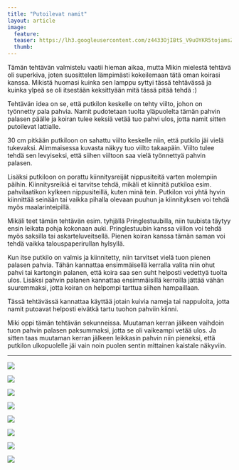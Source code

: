 ```yaml
---
title: "Putoilevat namit"
layout: article
image:
  feature:
  teaser: https://lh3.googleusercontent.com/z4433OjIBtS_V9uOYKR5tojamsZytB53SprCnCUhS-Z9J35B3gXZiCNQPsUTj2amLNHo3gkT1sQopDk9Hs3JJN0H6kdp-j8vz0E2FRLeJabfbMOaMlOyBhNtC4VuNUEfEsDtjlD1de-tWKawhrBCP6rHFJ06TsoqS-IEvJ9VdRCMAmkWurfHMyYvxH2MiduLZsqyj_Bdl6CBefHVITWjOt3vGspazhVEOtzUKuPrLw_0YPccCgd3XTtBZIs8N7UaJc5CK5JyaLHnoYO_TRJsih7yeZw82JBxMwvK0W5jeU7DYCS6h2SqanAVDk_0LkIVDRMAHr6QmKM6iJEToGDKZWcsGDWFvUgeqGI5g9n9PrhkxUx_oGfwI70TL-oeJRZWxYSLoLoyNXTEXRLJQexAhgthR2lYYPJMs31So55DR3MbIxRXLWFkI23rOZtXwDO80oYWbaLdhHQrKytpsyXJnr3L9TfhqruTfJ3B2_WN1_L8eJBGK-Hxsz2ylJpEytBZcBZJR5lJuMSumrXfJu5G0XKT6uW4jh9AavzQlIVMbrY=w245
  thumb:
---
```


Tämän tehtävän valmistelu vaatii hieman aikaa, mutta Mikin mielestä tehtävä oli superkiva, joten suosittelen lämpimästi kokeilemaan tätä oman koirasi kanssa. Mikistä huomasi kuinka sen lamppu syttyi tässä tehtävässä ja kuinka ylpeä se oli itsestään keksittyään mitä tässä pitää tehdä :)

Tehtävän idea on se, että putkilon keskelle on tehty viilto, johon on työnnetty pala pahvia. Namit pudotetaan tuolta yläpuolelta tämän pahvin palasen päälle ja koiran tulee keksiä vetää tuo pahvi ulos, jotta namit sitten putoilevat lattialle.

30 cm pitkään putkiloon on sahattu viilto keskelle niin, että putkilo jäi vielä tukevaksi. Alimmaisessa kuvasta näkyy tuo viilto takaapäin. Viilto tulee tehdä sen levyiseksi, että siihen viiltoon saa vielä työnnettyä pahvin palasen.

Lisäksi putkiloon on porattu kiinnitysreijät nippusiteitä varten molempiin päihin. Kiinnitysreikiä ei tarvitse tehdä, mikäli et kiinnitä putkiloa esim. pahvilaatikon kylkeen nippusiteillä, kuten minä tein. Putkilon voi yhtä hyvin kiinnittää seinään tai vaikka pihalla olevaan puuhun ja kiinnityksen voi tehdä myös maalarinteipillä.

Mikäli teet tämän tehtävän esim. tyhjällä Pringlestuubilla, niin tuubista täytyy ensin leikata pohja kokonaan auki. Pringlestuubin kanssa viillon voi tehdä myös saksilla tai askarteluveitsellä. Pienen koiran kanssa tämän saman voi tehdä vaikka talouspaperirullan hylsyllä.

Kun itse putkilo on valmis ja kiinnitetty, niin tarvitset vielä tuon pienen palasen pahvia. Tähän kannattaa ensimmäisellä kerralla valita niin ohut pahvi tai kartongin palanen, että koira saa sen suht helposti vedettyä tuolta ulos. Lisäksi pahvin palanen kannattaa ensimmäisillä kerroilla jättää vähän suuremmaksi, jotta koiran on helpompi tarttua siihen hampaillaan.

Tässä tehtävässä kannattaa käyttää jotain kuivia nameja tai nappuloita, jotta namit putoavat helposti eivätkä tartu tuohon pahviin kiinni.

Miki oppi tämän tehtävän sekunneissa. Muutaman kerran jälkeen vaihdoin tuon pahvin palasen paksummaksi, jotta se oli vaikeampi vetää ulos. Ja sitten taas muutaman kerran jälkeen leikkasin pahvin niin pieneksi, että putkilon ulkopuolelle jäi vain noin puolen sentin mittainen kaistale näkyviin.

---

[![](https://lh3.googleusercontent.com/UHcSdG1Fz1PC6hnf89waDjhiY1CbWfN1xpZiMHPj3p5kISn2M3G4ifadeN2Y-3KwU9b6hsSL8kWpHP6Qw33CeKJp14ye7ETfjnLGf0G6JJihl-rALFYLeplc0-uvlLSXhQ8_-rH21F2k2A902-cKk3bNySK9kczK0V9DIu9CJd5ZkSi8PrB1JffZJqL_E4ZZfXYtxF0FyuCkxWS7xnLlzUsbEg7vmQ8SsRMEcs8NNRUum8grYWWsdi3pSCiQpKj-3ESxpCUAlGqKH3obQbUS_D4OzbSggrpx89s_ZDLBfhgeAZthK9xd92eacyK33Z-0Ne5yULTy9XJ6JKSHoqe3CPvJ3Dh81proEqy4u37Y-yq6D4p342Qcybp24mnd_dme1e0QXZB6RwJ_cMeJDVmf1Dd4W6bA2Fmcvm9WQMoGKlBV6KMYlyC95LgtIQOfdTdLXuHzAnpLpvDH0HIFZ9z8GvWbWySWKczjIKLlxYUgietxRugHq69DL6s2KUzFJxVkgEis5HspSG6zogSltaEU6uSmRUq56aLPSfyH9bx6ZVo=w800)](https://lh3.googleusercontent.com/UHcSdG1Fz1PC6hnf89waDjhiY1CbWfN1xpZiMHPj3p5kISn2M3G4ifadeN2Y-3KwU9b6hsSL8kWpHP6Qw33CeKJp14ye7ETfjnLGf0G6JJihl-rALFYLeplc0-uvlLSXhQ8_-rH21F2k2A902-cKk3bNySK9kczK0V9DIu9CJd5ZkSi8PrB1JffZJqL_E4ZZfXYtxF0FyuCkxWS7xnLlzUsbEg7vmQ8SsRMEcs8NNRUum8grYWWsdi3pSCiQpKj-3ESxpCUAlGqKH3obQbUS_D4OzbSggrpx89s_ZDLBfhgeAZthK9xd92eacyK33Z-0Ne5yULTy9XJ6JKSHoqe3CPvJ3Dh81proEqy4u37Y-yq6D4p342Qcybp24mnd_dme1e0QXZB6RwJ_cMeJDVmf1Dd4W6bA2Fmcvm9WQMoGKlBV6KMYlyC95LgtIQOfdTdLXuHzAnpLpvDH0HIFZ9z8GvWbWySWKczjIKLlxYUgietxRugHq69DL6s2KUzFJxVkgEis5HspSG6zogSltaEU6uSmRUq56aLPSfyH9bx6ZVo=s0)

[![](https://lh3.googleusercontent.com/dIJpBdHXbuJzeBQuZvHSTRtRfzlCkcjfYQ1MPa5JImCG0JAUHCAirf9775oMT6yxscZswOdmnpTIJrO-TjbZ34mtE2uwK9dizazCppXMCPq82b6yqLJfLvbghNmGcvSqH-nkExfQXu_vcfCfH3zDCmr3i6uepl9K2R8XaywsueoRK-vzZytOYQYT7fA05t2n62AsAwuhnto_BXhVLx_zInfocINGcRnBptJqOJiAg2H9JOzC28vOmYmIyyP1CmA54W1FLTbr4eyVQlXv0skBgyLes-3tBRsLDcuYa9Z2e69f2q-U1ITmBs2yzRsDJYlhKq-TVyPCHZKwGdCwuemnLvbJlYZtjKJKSXP5luql746tLD9QazDREG0O51cxgIb6qq1v9lEIkhBRqeT-SaPK8sd7G0xt7GaUq0FjKG5JWMcC_DOEk3xYd6NaUMUJwjjSuF14bm8Dy_VJkLrPIkeJU-5QEenl0oNtaSaPaLjIzimjp4FBCCoQHYR5iC-zIm9Zu-mOPaGJSUy-hrBpJfVjys6_-L1tBHs-JjLKauI5dH8=w800)](https://lh3.googleusercontent.com/dIJpBdHXbuJzeBQuZvHSTRtRfzlCkcjfYQ1MPa5JImCG0JAUHCAirf9775oMT6yxscZswOdmnpTIJrO-TjbZ34mtE2uwK9dizazCppXMCPq82b6yqLJfLvbghNmGcvSqH-nkExfQXu_vcfCfH3zDCmr3i6uepl9K2R8XaywsueoRK-vzZytOYQYT7fA05t2n62AsAwuhnto_BXhVLx_zInfocINGcRnBptJqOJiAg2H9JOzC28vOmYmIyyP1CmA54W1FLTbr4eyVQlXv0skBgyLes-3tBRsLDcuYa9Z2e69f2q-U1ITmBs2yzRsDJYlhKq-TVyPCHZKwGdCwuemnLvbJlYZtjKJKSXP5luql746tLD9QazDREG0O51cxgIb6qq1v9lEIkhBRqeT-SaPK8sd7G0xt7GaUq0FjKG5JWMcC_DOEk3xYd6NaUMUJwjjSuF14bm8Dy_VJkLrPIkeJU-5QEenl0oNtaSaPaLjIzimjp4FBCCoQHYR5iC-zIm9Zu-mOPaGJSUy-hrBpJfVjys6_-L1tBHs-JjLKauI5dH8=s0)

[![](https://lh3.googleusercontent.com/o59FXcTKuJ_whzgRZ9OFQw-wkLcqZfT6IxvMhiVJROgYYf93VeGnrOK3ZLAX63hUTM1go4FpO1-rUEBLejd9dBkSyl3TJCcHMADmWMJLro3uA3s8NajWlae14k5tDzzoUV0plr6Ut00Y3HVUN__DW2kOaWEY2CAfpvxdMKi4iU_YnbxuTuCX0Ew23syuluM3uSHARIJKuMd2jRE3qJg0zf9Hh-mOT4uVZl2RsS6KbJWi6RNYgE_9-txCB0Wm-Mmj7d6eKd8qEo_B5XhNz_Mt0UVSXlZbV581cDaBBhK4GnvKIbaoosD8A7LSu5dH_MHokRqxvMohK7UYgyIbRNLP7pyK-iJhlt2ZG9rOqxBkKkyZoS0uT765nH2V9RgWGFwRGsH0ubz0carsYXdpkRHIDUShaA98z8VlQv19dUxx4PN_hbB47CPCY1_HN4vYxo-rMn1CTFzuRFLceTkoOsYIVs7q5nLpk-6Mncxq89eALKNeLL08yU5L7Q2z5kofSsJR0vgfaSmzvKQjEZIP_-FkAPK8ZMsUVx8eOMutktjzdB0=w800)](https://lh3.googleusercontent.com/o59FXcTKuJ_whzgRZ9OFQw-wkLcqZfT6IxvMhiVJROgYYf93VeGnrOK3ZLAX63hUTM1go4FpO1-rUEBLejd9dBkSyl3TJCcHMADmWMJLro3uA3s8NajWlae14k5tDzzoUV0plr6Ut00Y3HVUN__DW2kOaWEY2CAfpvxdMKi4iU_YnbxuTuCX0Ew23syuluM3uSHARIJKuMd2jRE3qJg0zf9Hh-mOT4uVZl2RsS6KbJWi6RNYgE_9-txCB0Wm-Mmj7d6eKd8qEo_B5XhNz_Mt0UVSXlZbV581cDaBBhK4GnvKIbaoosD8A7LSu5dH_MHokRqxvMohK7UYgyIbRNLP7pyK-iJhlt2ZG9rOqxBkKkyZoS0uT765nH2V9RgWGFwRGsH0ubz0carsYXdpkRHIDUShaA98z8VlQv19dUxx4PN_hbB47CPCY1_HN4vYxo-rMn1CTFzuRFLceTkoOsYIVs7q5nLpk-6Mncxq89eALKNeLL08yU5L7Q2z5kofSsJR0vgfaSmzvKQjEZIP_-FkAPK8ZMsUVx8eOMutktjzdB0=s0)

[![](https://lh3.googleusercontent.com/EVvWx5SXhVrHXw08QAaCGMfikL4cGC3X9Gy7CUClY1fu9wD8cNh3cmNDr5dcEf9049Gtjlm7Vmm065KC8dFFr-Sdvn9BwQ_h_h0MDiLyLBCSPMuNSv9BYgSgTKEsReibTr-BIIKnC9UoCIpKAZ3D6FcsRIjlKmB5bP72V7Bl4qTXVSbmpNkKeaNjjl7EmgPYSSAdPSGQ2xPEx5ScqOgwqKcWzocBTSsBZdmdNjPtgdmQwFsfbCeGSgJdVn8jmyfF3hTicARE316u9oto763IZlywxM7d4oeozdqz6F14hdd871ytaQ7GrY9vMhcAiCg9xWBzh4yrDrzAw5pdYpIKmfe7fH98AB9NbXShOMHzQ0EQOsOe2UTSdIty3N-yj-xCKog_KzxoQnFdaqCYeRZb_ocqoOX2uu30t1RwxpKx_Q_MfJ_M08mep8i-FhOkVfhBWoZQQ-BpbEQv8aj4rmS2sUWwpIFkekPkBp26OqRi-5muzjwQSu93tQPKhntE_myGhB2N6I9VoqJpDqG83hiJIODZaHutgfYhmLaFLEYxQqo=w800)](https://lh3.googleusercontent.com/EVvWx5SXhVrHXw08QAaCGMfikL4cGC3X9Gy7CUClY1fu9wD8cNh3cmNDr5dcEf9049Gtjlm7Vmm065KC8dFFr-Sdvn9BwQ_h_h0MDiLyLBCSPMuNSv9BYgSgTKEsReibTr-BIIKnC9UoCIpKAZ3D6FcsRIjlKmB5bP72V7Bl4qTXVSbmpNkKeaNjjl7EmgPYSSAdPSGQ2xPEx5ScqOgwqKcWzocBTSsBZdmdNjPtgdmQwFsfbCeGSgJdVn8jmyfF3hTicARE316u9oto763IZlywxM7d4oeozdqz6F14hdd871ytaQ7GrY9vMhcAiCg9xWBzh4yrDrzAw5pdYpIKmfe7fH98AB9NbXShOMHzQ0EQOsOe2UTSdIty3N-yj-xCKog_KzxoQnFdaqCYeRZb_ocqoOX2uu30t1RwxpKx_Q_MfJ_M08mep8i-FhOkVfhBWoZQQ-BpbEQv8aj4rmS2sUWwpIFkekPkBp26OqRi-5muzjwQSu93tQPKhntE_myGhB2N6I9VoqJpDqG83hiJIODZaHutgfYhmLaFLEYxQqo=s0)

[![](https://lh3.googleusercontent.com/KIVvQjsaGwIwE7y1UrIAYb0OEdE-XbcFZcRp78_QTytbLUp_8MUGeZiJG9SvdRf7fdO0wixtHiOEpzJfT-XpdrcIP3Wns7swA4VNCoLq7D_uoOksH0tw8nnH4QjipTv82vdwTDBTY7Lc-7E2yO4CMfZve8gYsBNXSM_bPTO3me0Vio5RZTh0dVXrgFp9gk8HeQOI75wVmDQtpkmsJrwcav40TvmQvSYtCq0J2B1bLVohwnVZW4PccIpzg35O6d0AmAoplaZTJOTSg2nncfXwI6F_IOocbCy4yvALHlvGjb4cHET5Kf6ievCNM-SRhdQljNuGZ_It_Q0rmZRYgMJLAiQvLZlAGTt_khNq76oCSi8rs0bccOfNMZ3GBswGvf0aA2K5-jJWeoe3FyNV3ZjWyYrlAmPPgcq1zndd-JRYEPAFMK-FvrMnOD5cBxuxW8DYBvHiuq_eeQCbhw8eBM4X4Mc6Zd-8MtAHqAwd4amssVzyho3Hozc6bBgGFYEe3JzrFFqwg3a1dRVHnfAEqx_d_7sXl6eQuriqbrjkA5_tzvY=w800)](https://lh3.googleusercontent.com/KIVvQjsaGwIwE7y1UrIAYb0OEdE-XbcFZcRp78_QTytbLUp_8MUGeZiJG9SvdRf7fdO0wixtHiOEpzJfT-XpdrcIP3Wns7swA4VNCoLq7D_uoOksH0tw8nnH4QjipTv82vdwTDBTY7Lc-7E2yO4CMfZve8gYsBNXSM_bPTO3me0Vio5RZTh0dVXrgFp9gk8HeQOI75wVmDQtpkmsJrwcav40TvmQvSYtCq0J2B1bLVohwnVZW4PccIpzg35O6d0AmAoplaZTJOTSg2nncfXwI6F_IOocbCy4yvALHlvGjb4cHET5Kf6ievCNM-SRhdQljNuGZ_It_Q0rmZRYgMJLAiQvLZlAGTt_khNq76oCSi8rs0bccOfNMZ3GBswGvf0aA2K5-jJWeoe3FyNV3ZjWyYrlAmPPgcq1zndd-JRYEPAFMK-FvrMnOD5cBxuxW8DYBvHiuq_eeQCbhw8eBM4X4Mc6Zd-8MtAHqAwd4amssVzyho3Hozc6bBgGFYEe3JzrFFqwg3a1dRVHnfAEqx_d_7sXl6eQuriqbrjkA5_tzvY=s0)

[![](https://lh3.googleusercontent.com/xsR21rEmXcGHcB3NNVhb-bfeUwHE4mGmdaaierQ_cSz-wIMONeUuJzKmignyeOViCDMULyTZEdkJBKtjMfoDDCNuHNyY6xoDUJW5s4lMLtCacvfzVjj0aY6mElmlxnEkdZFRwfrkdJxnZj-L_1ZAPoTgntt7uoMjYhaFAnF6gAQYF-lqpxDfE_zOLS4i0Hs5aETNX1TBnAWOg_Yx7oQTNaFbyXrcVAu-sIOG-SQ6OU5wRUYaswepSkE0Cy4-3khzT24pSZ5KUJVl5E13wuINS9YXs2VCoWPLUj4zWqdVUC1ufkm-XAyJRuaVTDtUGJq-f0WDdF8EDSpFfOVqIZ19A62dzjfgTsJaIM8c14Ja-wcXlFMKrNtpUFzLWEBi1xX4wUgtOupnCYNKjt4hYFGyI5uaJOIadKqEMImy8lVbbdBF8SlvBXQ4OwLWNVBdgXPlTKDVX8AN-oPxKxeUErQkwLVk5coL6E_Y2zHc63x9VzXXgHIvtMO6lktPtG_ogNDAw2VdNvTtq7BEc5CRJI-OaroTOL0JcdpNhiqX8Vhmq9w=w800)](https://lh3.googleusercontent.com/xsR21rEmXcGHcB3NNVhb-bfeUwHE4mGmdaaierQ_cSz-wIMONeUuJzKmignyeOViCDMULyTZEdkJBKtjMfoDDCNuHNyY6xoDUJW5s4lMLtCacvfzVjj0aY6mElmlxnEkdZFRwfrkdJxnZj-L_1ZAPoTgntt7uoMjYhaFAnF6gAQYF-lqpxDfE_zOLS4i0Hs5aETNX1TBnAWOg_Yx7oQTNaFbyXrcVAu-sIOG-SQ6OU5wRUYaswepSkE0Cy4-3khzT24pSZ5KUJVl5E13wuINS9YXs2VCoWPLUj4zWqdVUC1ufkm-XAyJRuaVTDtUGJq-f0WDdF8EDSpFfOVqIZ19A62dzjfgTsJaIM8c14Ja-wcXlFMKrNtpUFzLWEBi1xX4wUgtOupnCYNKjt4hYFGyI5uaJOIadKqEMImy8lVbbdBF8SlvBXQ4OwLWNVBdgXPlTKDVX8AN-oPxKxeUErQkwLVk5coL6E_Y2zHc63x9VzXXgHIvtMO6lktPtG_ogNDAw2VdNvTtq7BEc5CRJI-OaroTOL0JcdpNhiqX8Vhmq9w=s0)

[![](https://lh3.googleusercontent.com/-rHt4Kh1gY1RXcvivxz9HyZ4_QnxhUiZ6hLbJqeEEpAJzJNC7CDVX-vfMSByaWo-e_m9KW0PazX_xnr7s4tpFX4D38Ha2sfNjQEmLwLSODPk-RrFKlRO-p_z5Wt7EGMegW9Cwbdw474uNtWVQWcNBmLPnXGD7BmGlwXBndgfoB_qEj2hoJv_8ZzcJrlKVZI4iOHveJXiWwJnqAsgbnPw3rIWZtPHchmbRd65HJ7iwYmMn44zHhN_kmqIy8jcXfDHyLs03VSrymaR3id8KNiztLAgyVHhK5PkR_hAF2K6xCnOuSoXN9vNAUuUK9mCUXbG04IGWk_3xCAqTL1cT_1-5cNxPDF5eBNtrCENBPgEB_3vCYWFR7TPMx-Zq8Sj4EfP7e8qAbHAbPUAdF4VXMYSIZf3TM2R4PyjhTx1_7h29YD4xe0AuFhuvWz0DG6ZmEfW5pjBke1ARuEsGcfXiZ5-Q-eZNKD4l9iAAHOu5uKcAwVItQRWelbs8xnU5B08WyRy2jIFpMqlLkv4mwrvANK4BlBtOhrXCYfdMSmwOeBYeW0=w800)](https://lh3.googleusercontent.com/-rHt4Kh1gY1RXcvivxz9HyZ4_QnxhUiZ6hLbJqeEEpAJzJNC7CDVX-vfMSByaWo-e_m9KW0PazX_xnr7s4tpFX4D38Ha2sfNjQEmLwLSODPk-RrFKlRO-p_z5Wt7EGMegW9Cwbdw474uNtWVQWcNBmLPnXGD7BmGlwXBndgfoB_qEj2hoJv_8ZzcJrlKVZI4iOHveJXiWwJnqAsgbnPw3rIWZtPHchmbRd65HJ7iwYmMn44zHhN_kmqIy8jcXfDHyLs03VSrymaR3id8KNiztLAgyVHhK5PkR_hAF2K6xCnOuSoXN9vNAUuUK9mCUXbG04IGWk_3xCAqTL1cT_1-5cNxPDF5eBNtrCENBPgEB_3vCYWFR7TPMx-Zq8Sj4EfP7e8qAbHAbPUAdF4VXMYSIZf3TM2R4PyjhTx1_7h29YD4xe0AuFhuvWz0DG6ZmEfW5pjBke1ARuEsGcfXiZ5-Q-eZNKD4l9iAAHOu5uKcAwVItQRWelbs8xnU5B08WyRy2jIFpMqlLkv4mwrvANK4BlBtOhrXCYfdMSmwOeBYeW0=s0)

[![](https://lh3.googleusercontent.com/0qcoDtBN78ROaN2wy3s1xOu_lFCy4wUxqZrec1bPjG7IOU8p6UTTAOuAjbjZCnxhZcxsyiKf-iH1BIWZhZ6ky3JxJkOSFRpQn9TB9x_GumUItYh0FE8BWhQNeBpdAN6IQsg0tyZ_e5zx0_8P_mmFdLQOymwmwibg7zimjOrrgKDstrViOYKbPY6hWqbnl3lg9yFBcroqRY2mmX8qNWsejgAqVGv0003OJeLE-kxcU1GWBrzUWu7oZunMOaigPEiiORc2sSY942sJIDFAIvol1PlR5r0t5g3Xg51Sv69D4n8mmwF6z-BcwvCZO1BKOSNKHkRwVeKsDBnBd5jCV6WM57JUxghD2eVpi9Nb87s2PCpubBC0mBRu21Nw6EpUKwfotBLoFSzWVTplNkSvUGbKpTLmZ2G8t3s7w3dKjcagrxCk3lOipebUeqx0La-lcJ1Qnnmx9cMvnhTY-WVuzKvw_HOL7H_IP0a_gFuz__L1G8h7ENXHumaMkG--CtCsgee0nUFfRatnnIhFGJZ62GzaKtJ38PAD3OO0FgMdmMuM2hg=w800)](https://lh3.googleusercontent.com/0qcoDtBN78ROaN2wy3s1xOu_lFCy4wUxqZrec1bPjG7IOU8p6UTTAOuAjbjZCnxhZcxsyiKf-iH1BIWZhZ6ky3JxJkOSFRpQn9TB9x_GumUItYh0FE8BWhQNeBpdAN6IQsg0tyZ_e5zx0_8P_mmFdLQOymwmwibg7zimjOrrgKDstrViOYKbPY6hWqbnl3lg9yFBcroqRY2mmX8qNWsejgAqVGv0003OJeLE-kxcU1GWBrzUWu7oZunMOaigPEiiORc2sSY942sJIDFAIvol1PlR5r0t5g3Xg51Sv69D4n8mmwF6z-BcwvCZO1BKOSNKHkRwVeKsDBnBd5jCV6WM57JUxghD2eVpi9Nb87s2PCpubBC0mBRu21Nw6EpUKwfotBLoFSzWVTplNkSvUGbKpTLmZ2G8t3s7w3dKjcagrxCk3lOipebUeqx0La-lcJ1Qnnmx9cMvnhTY-WVuzKvw_HOL7H_IP0a_gFuz__L1G8h7ENXHumaMkG--CtCsgee0nUFfRatnnIhFGJZ62GzaKtJ38PAD3OO0FgMdmMuM2hg=s0)
